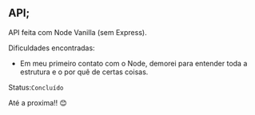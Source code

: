 ## API;


API feita com Node Vanilla (sem Express).


Dificuldades encontradas:

* Em meu primeiro contato com o Node, demorei para entender toda a estrutura e o por quê de certas coisas.


Status:`Concluído`

Até a proxima!! :blush: